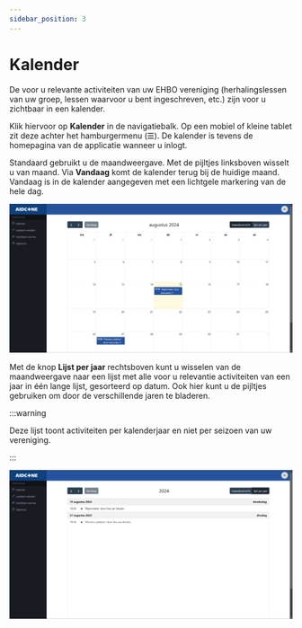 ```yaml
---
sidebar_position: 3
---
```


# Kalender

De voor u relevante activiteiten van uw EHBO vereniging (herhalingslessen van uw groep, lessen waarvoor u bent ingeschreven, etc.) zijn voor u zichtbaar in een kalender.

Klik hiervoor op **Kalender** in de navigatiebalk. Op een mobiel of kleine tablet zit deze achter het hamburgermenu (☰). De kalender is tevens de homepagina van de applicatie wanneer u inlogt.

Standaard gebruikt u de maandweergave. Met de pijltjes linksboven wisselt u van maand. Via **Vandaag** komt de kalender terug bij de huidige maand. Vandaag is in de kalender aangegeven met een lichtgele markering van de hele dag.

![Kalender maand](img/kalender-maand.png)

Met de knop **Lijst per jaar** rechtsboven kunt u wisselen van de maandweergave naar een lijst met alle voor u relevantie activiteiten van een jaar in één lange lijst, gesorteerd op datum. Ook hier kunt u de pijltjes gebruiken om door de verschillende jaren te bladeren.

:::warning

Deze lijst toont activiteiten per kalenderjaar en niet per seizoen van uw vereniging.

:::

![Kalender jaar](img/kalender-jaar.png)